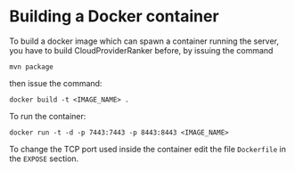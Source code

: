 # Building a Docker container
To build a docker image which can spawn a container running the server, you have to build CloudProviderRanker before, by issuing the command

	mvn package

then issue the command:

	docker build -t <IMAGE_NAME> .

To run the container:

	docker run -t -d -p 7443:7443 -p 8443:8443 <IMAGE_NAME>

To change the TCP port used inside the container edit the file ```Dockerfile``` in the ```EXPOSE``` section.

